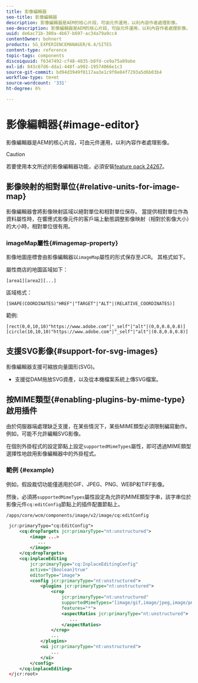 ```yaml
---
title: 影像編輯器
seo-title: 影像編輯器
description: 影像編輯器是AEM的核心片段，可由元件運用，以利內容作者處理影像。
seo-description: 影像編輯器是AEM的核心片段，可由元件運用，以利內容作者處理影像。
uuid: de6ac71b-380a-4b67-b697-ac34a79a9cc4
contentOwner: bohnert
products: SG_EXPERIENCEMANAGER/6.4/SITES
content-type: reference
topic-tags: components
discoiquuid: f6347492-cf48-4835-b8fd-ce9a75a09abe
exl-id: 843c67d6-dda1-448f-a992-19574066e1c3
source-git-commit: bd94d3949f0117aa3e1c9f0e84f7293a5d6b03b4
workflow-type: tm+mt
source-wordcount: '331'
ht-degree: 6%

---
```


# 影像編輯器{#image-editor}

影像編輯器是AEM的核心片段，可由元件運用，以利內容作者處理影像。

>[!CAUTION]
>
>若要使用本文所述的影像編輯器功能，必須安裝[feature pack 24267](https://www.adobeaemcloud.com/content/marketplace/marketplaceProxy.html?packagePath=/content/companies/public/adobe/packages/cq640/featurepack/cq-6.4.0-featurepack-24267)。

## 影像映射的相對單位{#relative-units-for-image-map}

影像編輯器會將影像映射區域以絕對單位和相對單位保存。 當提供相對單位作為資料屬性時，在響應式影像元件的客戶端上動態調整影像映射（相對於影像大小）的大小時，相對單位很有用。

### imageMap屬性{#imagemap-property}

影像地圖座標會由影像編輯器以`imageMap`屬性的形式保存至JCR。 其格式如下。

屬性商店的地圖區域如下：

`[area1][area2][...]`

區域格式：

`[SHAPE(COORDINATES)"HREF"|"TARGET"|"ALT"|(RELATIVE_COORDINATES)]`

範例:

`[rect(0,0,10,10)"https://www.adobe.com"|"_self"|"alt"|(0,0,0.8,0.8)]`
`[circle(10,10,10)"https://www.adobe.com"|"_self"|"alt"|(0.8,0.8,0.8)]`

## 支援SVG影像{#support-for-svg-images}

影像編輯器支援可縮放向量圖形(SVG)。

* 支援從DAM拖放SVG資產，以及從本機檔案系統上傳SVG檔案。

## 按MIME類型{#enabling-plugins-by-mime-type}啟用插件

由於伺服器端處理缺乏支援，在某些情況下，某些MIME類型必須限制編寫動作。 例如，可能不允許編輯SVG影像。

在個別外掛程式的設定節點上設定`supportedMimeTypes`屬性，即可透過MIME類型選擇性地啟用影像編輯器中的外掛程式。

### 範例 {#example}

例如，假設裁切功能僅適用於GIF、JPEG、PNG、WEBP和TIFF影像。

然後，必須將`supportedMimeTypes`屬性設定為允許的MIME類型字串，該字串位於影像元件`cq:editConfig`節點上的插件配置節點上。

`/apps/core/wcm/components/image/v2/image/cq:editConfig`

```xml
 jcr:primaryType="cq:EditConfig">
     <cq:dropTargets jcr:primaryType="nt:unstructured">
         <image ...>
            ...
         </image>
     </cq:dropTargets>
     <cq:inplaceEditing
         jcr:primaryType="cq:InplaceEditingConfig"
         active="{Boolean}true"
         editorType="image">
         <config jcr:primaryType="nt:unstructured">
             <plugins jcr:primaryType="nt:unstructured">
                 <crop
                     jcr:primaryType="nt:unstructured"
                     supportedMimeTypes="[image/gif,image/jpeg,image/png,image/webp,image/tiff]"
                     features="*">
                     <aspectRatios jcr:primaryType="nt:unstructured">
                        ...
                     </aspectRatios>
                 </crop>
                 ...
             </plugins>
             <ui jcr:primaryType="nt:unstructured">
                 ...
             </ui>
         </config>
     </cq:inplaceEditing>
 </jcr:root>
```
